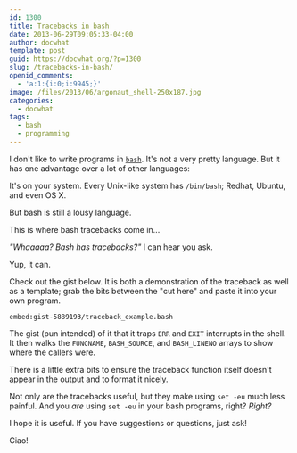 ```yaml
---
id: 1300
title: Tracebacks in bash
date: 2013-06-29T09:05:33-04:00
author: docwhat
template: post
guid: https://docwhat.org/?p=1300
slug: /tracebacks-in-bash/
openid_comments:
  - 'a:1:{i:0;i:9945;}'
image: /files/2013/06/argonaut_shell-250x187.jpg
categories:
  - docwhat
tags:
  - bash
  - programming
---
```


I don't like to write programs in
[`bash`](<https://en.wikipedia.org/wiki/Bash_(Unix_shell)>). It's not a
very pretty language. But it has one advantage over a lot of other
languages:

It's on your system. Every Unix-like system has `/bin/bash`; Redhat,
Ubuntu, and even OS X.

But bash is still a lousy language.

This is where bash tracebacks come in...

_"Whaaaaa? Bash has tracebacks?"_ I can hear you ask.

Yup, it can.

Check out the gist below. It is both a demonstration of the traceback as
well as a template; grab the bits between the "cut here" and paste it
into your own program.

`embed:gist-5889193/traceback_example.bash`

The gist (pun intended) of it that it traps `ERR` and `EXIT` interrupts
in the shell. It then walks the `FUNCNAME`, `BASH_SOURCE`, and
`BASH_LINENO` arrays to show where the callers were.

There is a little extra bits to ensure the traceback function itself
doesn't appear in the output and to format it nicely.

Not only are the tracebacks useful, but they make using `set -eu` much
less painful. And you _are_ using `set -eu` in your bash programs,
right? _Right?_

I hope it is useful. If you have suggestions or questions, just ask!

Ciao!
